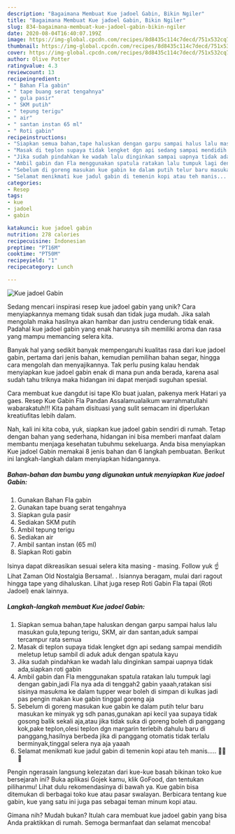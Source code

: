 ```yaml
---
description: "Bagaimana Membuat Kue jadoel Gabin, Bikin Ngiler"
title: "Bagaimana Membuat Kue jadoel Gabin, Bikin Ngiler"
slug: 834-bagaimana-membuat-kue-jadoel-gabin-bikin-ngiler
date: 2020-08-04T16:40:07.199Z
image: https://img-global.cpcdn.com/recipes/8d8435c114c7decd/751x532cq70/kue-jadoel-gabin-foto-resep-utama.jpg
thumbnail: https://img-global.cpcdn.com/recipes/8d8435c114c7decd/751x532cq70/kue-jadoel-gabin-foto-resep-utama.jpg
cover: https://img-global.cpcdn.com/recipes/8d8435c114c7decd/751x532cq70/kue-jadoel-gabin-foto-resep-utama.jpg
author: Olive Potter
ratingvalue: 4.3
reviewcount: 13
recipeingredient:
- " Bahan Fla gabin"
- " tape buang serat tengahnya"
- " gula pasir"
- " SKM putih"
- " tepung terigu"
- " air"
- " santan instan 65 ml"
- " Roti gabin"
recipeinstructions:
- "Siapkan semua bahan,tape haluskan dengan garpu sampai halus lalu masukan gula,tepung terigu, SKM, air dan santan,aduk sampai tercampur rata semua"
- "Masak di teplon supaya tidak lengket dgn api sedang sampai mendidih meletup letup sambil di aduk aduk dengan spatula kayu"
- "Jika sudah pindahkan ke wadah lalu dinginkan sampai uapnya tidak ada,siapkan roti gabin"
- "Ambil gabin dan Fla menggunakan spatula ratakan lalu tumpuk lagi dengan gabin,jadi Fla nya ada di tenggah2 gabin yaaah,ratakan sisi sisinya masukma ke dalam tupper wear boleh di simpan di kulkas jadi pas pengin makan kue gabin tinggal goreng aja"
- "Sebelum di goreng masukan kue gabin ke dalam putih telur baru masukan ke minyak yg sdh panas,gunakan api kecil yaa supaya tidak gosong balik sekali aja,atau jika tidak suka di goreng boleh di panggang kok,pake teplon,olesi teplon dgn margarin terlebih dahulu baru di panggang,hasilnya berbeda jika di panggang otomatis tidak terlalu berminyak,tinggal selera nya aja yaaah"
- "Selamat menikmati kue jadul gabin di temenin kopi atau teh manis..... 🥰🥰🥰"
categories:
- Resep
tags:
- kue
- jadoel
- gabin

katakunci: kue jadoel gabin 
nutrition: 278 calories
recipecuisine: Indonesian
preptime: "PT16M"
cooktime: "PT50M"
recipeyield: "1"
recipecategory: Lunch

---
```



![Kue jadoel Gabin](https://img-global.cpcdn.com/recipes/8d8435c114c7decd/751x532cq70/kue-jadoel-gabin-foto-resep-utama.jpg)

Sedang mencari inspirasi resep kue jadoel gabin yang unik? Cara menyiapkannya memang tidak susah dan tidak juga mudah. Jika salah mengolah maka hasilnya akan hambar dan justru cenderung tidak enak. Padahal kue jadoel gabin yang enak harusnya sih memiliki aroma dan rasa yang mampu memancing selera kita.

Banyak hal yang sedikit banyak mempengaruhi kualitas rasa dari kue jadoel gabin, pertama dari jenis bahan, kemudian pemilihan bahan segar, hingga cara mengolah dan menyajikannya. Tak perlu pusing kalau hendak menyiapkan kue jadoel gabin enak di mana pun anda berada, karena asal sudah tahu triknya maka hidangan ini dapat menjadi suguhan spesial.

Cara membuat kue dangdut isi tape Klo buat jualan, pakenya merk Hatari ya gaes. Resep Kue Gabin Fla Pandan Assalamualaikum warrahmatullahi wabarakatuh!!! Kita paham disituasi yang sulit semacam ini diperlukan kreatiufitas lebih dalam.


Nah, kali ini kita coba, yuk, siapkan kue jadoel gabin sendiri di rumah. Tetap dengan bahan yang sederhana, hidangan ini bisa memberi manfaat dalam membantu menjaga kesehatan tubuhmu sekeluarga. Anda bisa menyiapkan Kue jadoel Gabin memakai 8 jenis bahan dan 6 langkah pembuatan. Berikut ini langkah-langkah dalam menyiapkan hidangannya.

<!--inarticleads1-->

##### Bahan-bahan dan bumbu yang digunakan untuk menyiapkan Kue jadoel Gabin:

1. Gunakan  Bahan Fla gabin
1. Gunakan  tape buang serat tengahnya
1. Siapkan  gula pasir
1. Sediakan  SKM putih
1. Ambil  tepung terigu
1. Sediakan  air
1. Ambil  santan instan (65 ml)
1. Siapkan  Roti gabin


Isinya dapat dikreasikan sesuai selera kita masing - masing. Follow yuk ☝ Lihat Zaman Old Nostalgia Bersama!. . Isiannya beragam, mulai dari ragout hingga tape yang dihaluskan. Lihat juga resep Roti Gabin Fla tapai (Roti Jadoel) enak lainnya. 

<!--inarticleads2-->

##### Langkah-langkah membuat Kue jadoel Gabin:

1. Siapkan semua bahan,tape haluskan dengan garpu sampai halus lalu masukan gula,tepung terigu, SKM, air dan santan,aduk sampai tercampur rata semua
1. Masak di teplon supaya tidak lengket dgn api sedang sampai mendidih meletup letup sambil di aduk aduk dengan spatula kayu
1. Jika sudah pindahkan ke wadah lalu dinginkan sampai uapnya tidak ada,siapkan roti gabin
1. Ambil gabin dan Fla menggunakan spatula ratakan lalu tumpuk lagi dengan gabin,jadi Fla nya ada di tenggah2 gabin yaaah,ratakan sisi sisinya masukma ke dalam tupper wear boleh di simpan di kulkas jadi pas pengin makan kue gabin tinggal goreng aja
1. Sebelum di goreng masukan kue gabin ke dalam putih telur baru masukan ke minyak yg sdh panas,gunakan api kecil yaa supaya tidak gosong balik sekali aja,atau jika tidak suka di goreng boleh di panggang kok,pake teplon,olesi teplon dgn margarin terlebih dahulu baru di panggang,hasilnya berbeda jika di panggang otomatis tidak terlalu berminyak,tinggal selera nya aja yaaah
1. Selamat menikmati kue jadul gabin di temenin kopi atau teh manis..... 🥰🥰🥰


Pengin ngerasain langsung kelezatan dari kue-kue basah bikinan toko kue bersejarah ini? Buka aplikasi Gojek kamu, klik GoFood, dan tentukan pilihanmu! Lihat dulu rekomendasinya di bawah ya. Kue gabin bisa ditemukan di berbagai toko kue atau pasar swalayan. Berbicara tentang kue gabin, kue yang satu ini juga pas sebagai teman minum kopi atau. 

Gimana nih? Mudah bukan? Itulah cara membuat kue jadoel gabin yang bisa Anda praktikkan di rumah. Semoga bermanfaat dan selamat mencoba!
